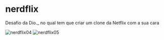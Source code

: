 # nerdflix
Desafio da Dio._ no qual tem que criar um clone da Netflix com a sua cara

![nerdflix04](https://user-images.githubusercontent.com/16255348/147993219-a5c9fefa-9cf6-42f9-867b-57aabe6ae050.png)
![nerdflix05](https://user-images.githubusercontent.com/16255348/147993261-e5a855e5-8254-4858-9a21-e5fe13752b1f.png)
